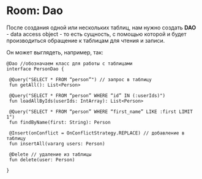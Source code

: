 <h1>Room: Dao</h1>

<p>После создания одной или нескольких таблиц, нам нужно создать <strong>DAO</strong> - data access object - то есть сущность, с помощью которой и будет производиться обращение к таблицам для чтения и записи.</p>

<p>Он может выглядеть, например, так:</p>

<pre><code>@Dao //обозначаем класс для работы с таблицами
interface PersonDao {

 @Query("SELECT * FROM “person”") // запрос в таблицу
 fun getAll(): List&lt;Person&gt;

 @Query("SELECT * FROM “person” WHERE “id” IN (:userIds)")
 fun loadAllByIds(userIds: IntArray): List&lt;Person&gt;

 @Query("SELECT * FROM “person” WHERE “first_name” LIKE :first LIMIT 1")
 fun findByName(first: String): Person

 @Insert(onConflict = OnConflictStrategy.REPLACE) // добавление в таблицу
 fun insertAll(vararg users: Person)

 @Delete // удаление из таблицы
 fun delete(user: Person)

}</code></pre>